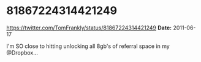 # 81867224314421249
https://twitter.com/TomFrankly/status/81867224314421249
**Date:** 2011-06-17

I'm SO close to hitting unlocking all 8gb's of referral space in my @Dropbox...
